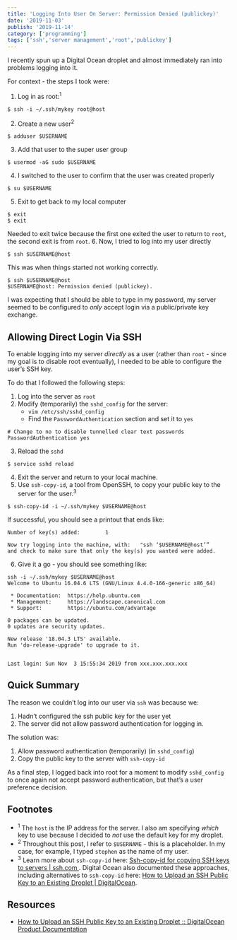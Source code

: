 ```yaml
---
title: 'Logging Into User On Server: Permission Denied (publickey)'
date: '2019-11-03'
publish: '2019-11-14'
category: ['programming']
tags: ['ssh','server management','root','publickey']
---
```


I recently spun up a Digital Ocean droplet and almost immediately ran into problems logging into it.

For context - the steps I took were:
1. Log in as root:<sup>1</sup>
```shell
$ ssh -i ~/.ssh/mykey root@host
```
2. Create a new user<sup>2</sup>
```shell
$ adduser $USERNAME
```
3. Add that user to the super user group
```shell
$ usermod -aG sudo $USERNAME
```
4. I switched to the user to confirm that the user was created properly
```shell
$ su $USERNAME
```
5. Exit to get back to my local computer
```shell
$ exit
$ exit
```
Needed to exit twice because the first one exited the user to return to `root`, the second exit is from `root`.
6. Now, I tried to log into my user directly 
```shell
$ ssh $USERNAME@host
```
This was when things started not working correctly. 
```
$ ssh $USERNAME@host
$USERNAME@host: Permission denied (publickey).
```

I was expecting that I should be able to type in my password, my server seemed to be configured to _only_ accept login via a public/private key exchange.

## Allowing Direct Login Via SSH
To enable logging into my server _directly_ as a user (rather than `root` - since my goal is to disable root eventually), I needed to be able to configure the user’s SSH key.

To do that I followed the following steps:
1. Log into the server as `root`
2. Modify (temporarily) the `sshd_config` for the server:
	* `vim /etc/ssh/sshd_config`
	* Find the `PasswordAuthentication` section and set it to `yes` 
```shell
# Change to no to disable tunnelled clear text passwords
PasswordAuthentication yes
```
3. Reload the `sshd` 
```shell
$ service sshd reload
```
4. Exit the server and return to your local machine.
5. Use `ssh-copy-id`, a tool from OpenSSH, to copy your public key to the server for the user.<sup>3</sup>
```shell
$ ssh-copy-id -i ~/.ssh/mykey $USERNAME@host
```

If successful, you should see a printout that ends like:
```shell
Number of key(s) added:        1

Now try logging into the machine, with:   "ssh ‘$USERNAME@host’”
and check to make sure that only the key(s) you wanted were added.
```

6. Give it a go - you should see something like:
```shell
ssh -i ~/.ssh/mykey $USERNAME@host
Welcome to Ubuntu 16.04.6 LTS (GNU/Linux 4.4.0-166-generic x86_64)

 * Documentation:  https://help.ubuntu.com
 * Management:     https://landscape.canonical.com
 * Support:        https://ubuntu.com/advantage

0 packages can be updated.
0 updates are security updates.

New release '18.04.3 LTS' available.
Run 'do-release-upgrade' to upgrade to it.


Last login: Sun Nov  3 15:55:34 2019 from xxx.xxx.xxx.xxx
```
## Quick Summary
The reason we couldn’t log into our user via `ssh` was because we:
1. Hadn’t configured the ssh public key for the user yet
2. The server did not allow password authentication for logging in.

The solution was:
1. Allow password authentication (temporarily) (in `sshd_config`)
2. Copy the public key to the server with `ssh-copy-id`

As a final step, I logged back into root for a moment to modify `sshd_config` to once again not accept password authentication, but that’s a user preference decision.

## Footnotes
* <sup>1</sup> The `host` is the IP address for the server. I also am specifying _which_ key to use because I decided to _not_ use the default key for my droplet. 
*  <sup>2</sup> Throughout this post, I refer to `$USERNAME` - this is a placeholder. In my case, for example, I typed `stephen` as the name of my user.
* <sup>3</sup> Learn more about `ssh-copy-id` here:  [Ssh-copy-id for copying SSH keys to servers | ssh.com ](https://www.ssh.com/ssh/copy-id). Digital Ocean also documented these approaches, including alternatives to `ssh-copy-id` here: [How to Upload an SSH Public Key to an Existing Droplet | DigitalOcean](https://www.digitalocean.com/docs/droplets/how-to/add-ssh-keys/to-existing-droplet/). 

## Resources
* [How to Upload an SSH Public Key to an Existing Droplet :: DigitalOcean Product Documentation](https://www.digitalocean.com/docs/droplets/how-to/add-ssh-keys/to-existing-droplet/)
